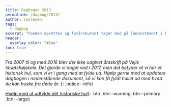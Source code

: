 ```yaml
---
title: Dagbogen 2013
permalink: /dagbog/2013/
author: lsolesen
tags:
  - dagbog
excerpt: "Fonden oprettes og forårskurset tager med på landsstævnet i Esbjerg."
header:
  overlay_color: "#2ae"
toc: true
---
```


_Fra 2007 til og med 2016 blev der ikke udgivet årsskrift på Vejle Idrætshøjskole. Det gjorde vi noget ved i 2017, men det betyder at vi har et historisk hul, som vi er i gang med at fylde ud. Hjælp gerne med at opdatere dagbogen i nedenstående dokument, så vi kan få fyldt hullet ud med hvad du kan huske fra dette år._
{: .notice--info}

[<i class='fas fa-question'></i> Hjælp med at udfylde det historiske hul](https://docs.google.com/document/d/1Ac1p_qKv_ISqh_JE1n4hIYaSELP_aEytUMGMJbnJywI/edit?usp=sharing){: .btn .btn--warning .btn--primary .btn--large}
